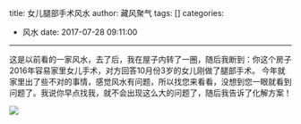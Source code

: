 title: 女儿腿部手术风水
author: 藏风聚气
tags: []
categories:
  - 风水
date: 2017-07-28 09:11:00
---


这是以前看的一家风水，去了后，我在屋子内转了一圈，随后我断到：你这个房子2016年容易家里女儿手术，对方回答10月份3岁的女儿刚做了腿部手术。
今年就家里出了些不对的事情，感觉风水有问题，所以找您来看看，没想到您一眼就看到问题了。我说你早点找我，就不会出现这么大的问题了，随后我告诉了化解方案！ 

![](http://fs-image.pull.net.cn/17-7-28/7821684.jpg!800)
